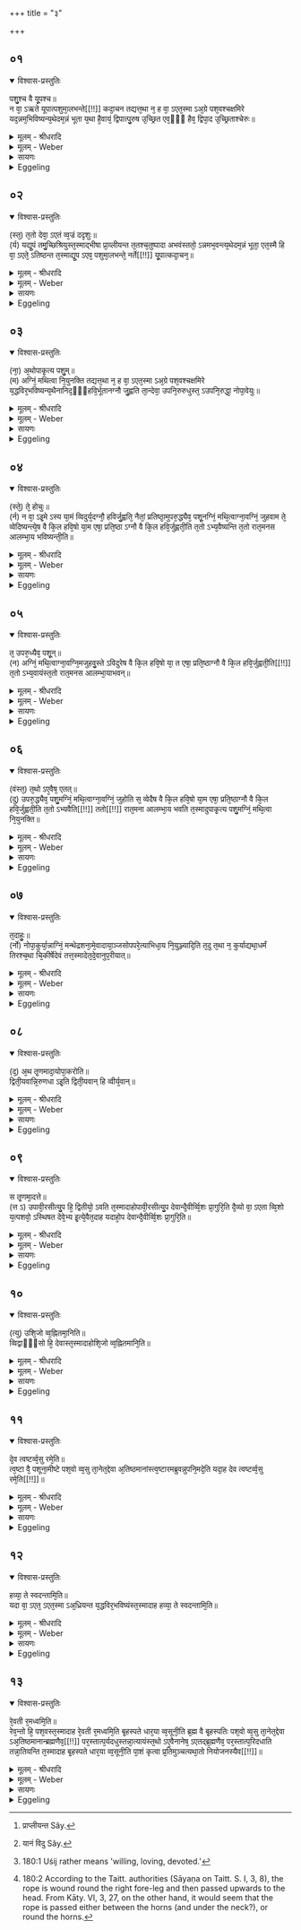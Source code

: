 +++
title = "३"

+++


## ०१


<details open><summary>विश्वास-प्रस्तुतिः</summary>

पशु᳘श्च वै यू᳘पश्च॥  
न वा᳘ ऽऋते यूपात्पशुमा᳘लभन्ते[[!!]] कदा᳘चन तद्यत्त᳘था न᳘ ह वा᳘ ऽएत᳘स्मा ऽअ᳘ग्रे पश᳘वश्चक्षमिरे यद᳘न्नम᳘भिविष्यन्य᳘थेदम᳘न्नं भूता य᳘था है᳘वायं᳘ द्विपात्पु᳘रुष उ᳘च्छ्रित एव᳘ᳫँ᳭ हैव᳘ द्विपा᳘द उ᳘च्छ्रिताश्चेरुः॥
</details>

<details><summary>मूलम् - श्रीधरादि</summary>

पशु᳘श्च वै यू᳘पश्च॥  
न वा᳘ ऽऋते यूपात्पशुमा᳘लभन्ते[[!!]] कदा᳘चन तद्यत्त᳘था न᳘ ह वा᳘ ऽएत᳘स्मा ऽअ᳘ग्रे पश᳘वश्चक्षमिरे यद᳘न्नम᳘भिविष्यन्य᳘थेदम᳘न्नं भूता य᳘था है᳘वायं᳘ द्विपात्पु᳘रुष उ᳘च्छ्रित एव᳘ᳫँ᳭ हैव᳘ द्विपा᳘द उ᳘च्छ्रिताश्चेरुः॥
</details>

<details><summary>मूलम् - Weber</summary>

पशु᳘श्च वै यू᳘पश्च॥  
न वा᳘ ऋते यू᳘पात्पशुमा᳘लभन्ते कदा᳘ चन तद्यत्त᳘था न᳘ ह वा᳘ एत᳘स्मा अ᳘ग्रे पश᳘वश्चक्षमिरे यद᳘न्नम᳘भिविष्यन्य᳘थेदम᳘न्नम् भूता य᳘था हैॗवायं᳘ द्विपात्पु᳘रुष उ᳘छ्रित एव᳘ᳫं᳘ हैव᳘ द्विपा᳘द उ᳘छ्रिताश्चेरुः॥
</details>

<details><summary>सायणः</summary>

…
</details>

<details><summary>Eggeling</summary>

1. There are both an animal and a sacrificial stake, for never do they immolate an animal without a stake. And as to why this is so:--well, animals did not at first submit thereto that they should become food, as they are now become food; for just as man here walks two-footed and erect, so did they walk two-footed and erect.
</details>


## ०२


<details open><summary>विश्वास-प्रस्तुतिः</summary>

(स्त᳘) त᳘तो देवा᳘ ऽएतं व्व᳘ज्रं ददृशुः॥  
(र्य) यद्यू᳘पं तमु᳘च्छिश्रियुस्त᳘स्माद्भीषा प्रा᳘व्लीयन्त त᳘तश्च᳘तुष्पादा अभवंस्ततो᳘ ऽन्नमभ᳘वन्त्य᳘थेदम᳘न्नं भूता᳘ एत᳘स्मै हि वा᳘ ऽएते᳘ ऽतिष्ठन्त त᳘स्माद्यू᳘प ऽएव᳘ पशुमा᳘लभन्ते᳘ नर्ते[[!!]] यू᳘पात्कदा᳘चन᳘॥
</details>

<details><summary>मूलम् - श्रीधरादि</summary>

(स्त᳘) त᳘तो देवा᳘ ऽएतं व्व᳘ज्रं ददृशुः॥  
(र्य) यद्यू᳘पं तमु᳘च्छिश्रियुस्त᳘स्माद्भीषा प्रा᳘व्लीयन्त त᳘तश्च᳘तुष्पादा अभवंस्ततो᳘ ऽन्नमभ᳘वन्त्य᳘थेदम᳘न्नं भूता᳘ एत᳘स्मै हि वा᳘ ऽएते᳘ ऽतिष्ठन्त त᳘स्माद्यू᳘प ऽएव᳘ पशुमा᳘लभन्ते᳘ नर्ते[[!!]] यू᳘पात्कदा᳘चन᳘॥
</details>

<details><summary>मूलम् - Weber</summary>

त᳘तो देवा᳘ एतं व᳘ज्रं ददृशुः॥  
यद्यू᳘पं तमु᳘छिश्रियुस्तस्माद्भीषा प्रा᳘व्लीयन्त [^wbr_1] त᳘तश्च᳘तुष्पादा अभवंस्ततो᳘ ऽन्नमभवन्य᳘थेदम᳘न्नम् भूता᳘ एत᳘स्मै हि वा᳘ एते᳘ ऽतिष्ठन्त त᳘स्माद्यू᳘प एव᳘ पशुमा᳘लभन्ते न᳘र्ते यू᳘पात्कदा᳘ चन᳟॥  

[^wbr_1]: प्राप्लीयन्त Sây.
</details>

<details><summary>सायणः</summary>

…
</details>

<details><summary>Eggeling</summary>

2. Then the gods perceived that thunderbolt, to wit, the sacrificial stake; they raised it, and from fear thereof they (the animals) shrunk together and thus became four-footed, and thus became food, as they are now become food, for they submitted thereto: wherefore they immolate the animal only at a stake and never without a stake.
</details>


## ०३


<details open><summary>विश्वास-प्रस्तुतिः</summary>

(ना᳘) अ᳘थोपाकृ᳘त्य पशु᳘म्॥  
(म) अग्निं᳘ मथित्वा नि᳘युनक्ति तद्यत्त᳘था न᳘ ह वा᳘ ऽएत᳘स्मा ऽअ᳘ग्रे पश᳘वश्चक्षमिरे य᳘द्धविर᳘भविष्यन्य᳘थैनानिद᳘ᳫँ᳭हवि᳘र्भूतानग्नौ जु᳘ह्वति ता᳘न्देवा᳘ उपनि᳘रुरुधुस्त᳘ ऽउपनि᳘रुद्धा᳘ नोपा᳘वेयुः॥
</details>

<details><summary>मूलम् - श्रीधरादि</summary>

(ना᳘) अ᳘थोपाकृ᳘त्य पशु᳘म्॥  
(म) अग्निं᳘ मथित्वा नि᳘युनक्ति तद्यत्त᳘था न᳘ ह वा᳘ ऽएत᳘स्मा ऽअ᳘ग्रे पश᳘वश्चक्षमिरे य᳘द्धविर᳘भविष्यन्य᳘थैनानिद᳘ᳫँ᳭हवि᳘र्भूतानग्नौ जु᳘ह्वति ता᳘न्देवा᳘ उपनि᳘रुरुधुस्त᳘ ऽउपनि᳘रुद्धा᳘ नोपा᳘वेयुः॥
</details>

<details><summary>मूलम् - Weber</summary>

अ᳘थोपाकृ᳘त्य पशु᳘म्॥  
अग्नि᳘म् मथित्वा नि᳘युनक्ति तद्यत्त᳘था न᳘ ह वा᳘ एत᳘स्मा अ᳘ग्रे पश᳘वश्चक्षमिरे य᳘द्धविर᳘भविष्यन्य᳘थैनानिद᳘ᳫं᳘ हवि᳘र्भूतानग्नौ जु᳘ह्वति ता᳘न्देवा᳘ उपनि᳘रुरुधुस्त᳘ उपनि᳘रुद्धाॗ नोपा᳘वेयुः॥
</details>

<details><summary>सायणः</summary>

…
</details>

<details><summary>Eggeling</summary>

3. Having driven up the victim, and churned the fire, he binds it (to the stake). And as to why this is so:--well, animals did not at first submit thereto that they should become sacrificial food, as they are now become sacrificial food and are offered up in the fire. The gods secured them: even thus secured they did not resign themselves.
</details>


## ०४


<details open><summary>विश्वास-प्रस्तुतिः</summary>

(स्ते᳘) ते᳘ होचुः॥  
(र्न) न वा᳘ ऽइ᳘मे ऽस्य या᳘मं व्विदुर्य᳘दग्नौ᳘ हविर्जु᳘ह्वति᳘ नैतां᳘ प्रतिष्ठा᳘मुपरु᳘द्ध्यैव᳘ पशू᳘नग्निं᳘ मथि᳘त्वाग्ना᳘वग्निं᳘ जुहवाम ते᳘ व्वेदिष्यन्त्ये᳘ष वै कि᳘ल हवि᳘षो या᳘म एषा᳘ प्रति᳘ष्ठा ऽग्नौ वै कि᳘ल हवि᳘र्जुह्वती᳘ति त᳘तो ऽभ्य᳘वैष्यन्ति त᳘तो रात᳘मनस आलम्भा᳘य भविष्यन्ती᳘ति॥
</details>

<details><summary>मूलम् - श्रीधरादि</summary>

(स्ते᳘) ते᳘ होचुः॥  
(र्न) न वा᳘ ऽइ᳘मे ऽस्य या᳘मं व्विदुर्य᳘दग्नौ᳘ हविर्जु᳘ह्वति᳘ नैतां᳘ प्रतिष्ठा᳘मुपरु᳘द्ध्यैव᳘ पशू᳘नग्निं᳘ मथि᳘त्वाग्ना᳘वग्निं᳘ जुहवाम ते᳘ व्वेदिष्यन्त्ये᳘ष वै कि᳘ल हवि᳘षो या᳘म एषा᳘ प्रति᳘ष्ठा ऽग्नौ वै कि᳘ल हवि᳘र्जुह्वती᳘ति त᳘तो ऽभ्य᳘वैष्यन्ति त᳘तो रात᳘मनस आलम्भा᳘य भविष्यन्ती᳘ति॥
</details>

<details><summary>मूलम् - Weber</summary>

ते᳘ होचुः॥  
न वा᳘ इॗमे ऽस्य या᳘मं विदुर्य᳘दग्नौ᳘ [^wbr_2] हविर्जु᳘ह्वतिॗ नैता᳘म् प्रतिष्ठा᳘मुपरु᳘ध्यैव᳘ पशू᳘नग्नि᳘म् मथिॗत्वाग्ना᳘वग्निं᳘ जुहवाम ते᳘ वेदिष्यन्त्येष वै कि᳘ल हवि᳘षो या᳘म एषा᳘ प्रतिॗष्ठाग्नौ वै कि᳘ल हवि᳘र्जुह्वती᳘ति त᳘तो ऽभ्य᳘वैष्यन्ति त᳘तो रात᳘मनस आलम्भा᳘य भविष्यन्ती᳘ति॥  

[^wbr_2]: यानं विदु Sây.
</details>

<details><summary>सायणः</summary>

…
</details>

<details><summary>Eggeling</summary>

4. They spake, 'Verily, these (animals) know not the manner of this, that it is in fire that sacrificial food is offered, nor (do they know) that secure resort (the fire): let us offer fire into the fire after securing the animals and churning the fire, and they will know that this truly is the manner of sacrificial food,

this its resort; that it is truly in fire that sacrificial food is offered: and accordingly they will resign themselves, and will be favourably disposed to the slaughtering.'
</details>


## ०५


<details open><summary>विश्वास-प्रस्तुतिः</summary>

त᳘ उपरु᳘ध्यैव᳘ पशू᳘न्॥  
(न) अग्निं᳘ मथि᳘त्वाग्ना᳘वग्नि᳘मजुहवु᳘स्ते ऽविदुरेष वै कि᳘ल हवि᳘षो या᳘ त एषा᳘ प्रति᳘ष्ठाग्नौ वै कि᳘ल हवि᳘र्जुह्वती᳘ति[[!!]] त᳘तो ऽभ्य᳘वायंस्त᳘तो रात᳘मनस आलम्भा᳘याभवन्॥
</details>

<details><summary>मूलम् - श्रीधरादि</summary>

त᳘ उपरु᳘ध्यैव᳘ पशू᳘न्॥  
(न) अग्निं᳘ मथि᳘त्वाग्ना᳘वग्नि᳘मजुहवु᳘स्ते ऽविदुरेष वै कि᳘ल हवि᳘षो या᳘ त एषा᳘ प्रति᳘ष्ठाग्नौ वै कि᳘ल हवि᳘र्जुह्वती᳘ति[[!!]] त᳘तो ऽभ्य᳘वायंस्त᳘तो रात᳘मनस आलम्भा᳘याभवन्॥
</details>

<details><summary>मूलम् - Weber</summary>

त᳘ उपरु᳘ध्यैव᳘ पशू᳘न्॥  
अग्नि᳘म् मथिॗत्वाग्नावग्नि᳘मजुहुवुॗस्ते ऽविदुरेष वै कि᳘ल हवि᳘षो या᳘म एषा᳘ प्रतिॗष्ठाग्नौ वै कि᳘ल ह᳘विर्जुह्वती᳘ति त᳘तो ऽभ्य᳘वायंस्त᳘तो रात᳘मनस आलम्भा᳘याभवन्॥
</details>

<details><summary>सायणः</summary>

…
</details>

<details><summary>Eggeling</summary>

5. Having, then, first secured the animals, and churned the fire, they offered fire into the fire; and then they (the animals) knew that this truly is the manner of sacrificial food, this its resort; that it is truly in fire that sacrificial food is offered. And accordingly they resigned themselves, and became favourably disposed to the slaughtering.
</details>


## ०६


<details open><summary>विश्वास-प्रस्तुतिः</summary>

(वंस्त᳘) त᳘थो ऽए᳘वैष᳘ एतत्॥  
(दु) उपरु᳘द्ध्यैव᳘ पशु᳘मग्निं᳘ मथि᳘त्वाग्ना᳘वग्निं᳘ जुहोति स᳘ व्वेदैष वै कि᳘ल हवि᳘षो या᳘म एषा᳘ प्रति᳘ष्ठाग्नौ वै कि᳘ल हवि᳘र्जुह्वती᳘ति त᳘तो ऽभ्यवैति[[!!]] ततो[[!!]] रात᳘मना आलम्भा᳘य भवति त᳘स्मादुपाकृ᳘त्य पशु᳘मग्निं᳘ मथि᳘त्वा नि᳘युनक्ति॥
</details>

<details><summary>मूलम् - श्रीधरादि</summary>

(वंस्त᳘) त᳘थो ऽए᳘वैष᳘ एतत्॥  
(दु) उपरु᳘द्ध्यैव᳘ पशु᳘मग्निं᳘ मथि᳘त्वाग्ना᳘वग्निं᳘ जुहोति स᳘ व्वेदैष वै कि᳘ल हवि᳘षो या᳘म एषा᳘ प्रति᳘ष्ठाग्नौ वै कि᳘ल हवि᳘र्जुह्वती᳘ति त᳘तो ऽभ्यवैति[[!!]] ततो[[!!]] रात᳘मना आलम्भा᳘य भवति त᳘स्मादुपाकृ᳘त्य पशु᳘मग्निं᳘ मथि᳘त्वा नि᳘युनक्ति॥
</details>

<details><summary>मूलम् - Weber</summary>

त᳘थो एॗवैष᳘ एतत्॥  
उपरु᳘ध्यैव᳘ पशु᳘मग्नि᳘म् मथिॗत्वाग्ना᳘वग्निं᳘ जुहोति स᳘ वेदैष वै कि᳘ल हवि᳘षो या᳘म एषा᳘ प्रतिॗष्ठाग्नौ वै कि᳘ल हवि᳘र्जुह्वती᳘ति त᳘तो ऽभ्य᳘वैति त᳘तो रात᳘मना आलम्भा᳘य भवति त᳘स्मादुपाकृ᳘त्य पशु᳘मग्नि᳘म् मथित्वा नि᳘युनक्ति॥
</details>

<details><summary>सायणः</summary>

…
</details>

<details><summary>Eggeling</summary>

6. And in like manner does he now offer fire into the fire, after securing the animal and churning the fire. It (the animal) knows that this truly is the manner of sacrificial food, this its resort; that it is truly in fire that sacrificial food is offered; and accordingly it resigns itself and becomes favourably disposed to the slaughtering. Therefore having driven up the victim and churned the fire, he binds it (to the stake).
</details>


## ०७


<details open><summary>विश्वास-प्रस्तुतिः</summary>

त᳘दाहुः᳘॥  
(र्नो) नोपा᳘कुर्या᳘न्नाग्निं᳘ मन्थेद्रशना᳘मे᳘वादाया᳘ञ्जसोपपरे᳘त्याभिधा᳘य नि᳘युञ्ज्यादि᳘ति त᳘दु त᳘था न᳘ कुर्याद्यथा᳘धर्मं तिरश्च᳘था चि᳘कीर्षेदेवं तत्त᳘स्मादेत᳘दे᳘वानुप᳘रीयात्॥
</details>

<details><summary>मूलम् - श्रीधरादि</summary>

त᳘दाहुः᳘॥  
(र्नो) नोपा᳘कुर्या᳘न्नाग्निं᳘ मन्थेद्रशना᳘मे᳘वादाया᳘ञ्जसोपपरे᳘त्याभिधा᳘य नि᳘युञ्ज्यादि᳘ति त᳘दु त᳘था न᳘ कुर्याद्यथा᳘धर्मं तिरश्च᳘था चि᳘कीर्षेदेवं तत्त᳘स्मादेत᳘दे᳘वानुप᳘रीयात्॥
</details>

<details><summary>मूलम् - Weber</summary>

त᳘दाहुः᳟᳟॥  
नोपा᳘कुर्याॗन्नाग्नि᳘म् मन्थेद्रशना᳘मेॗवादाया᳘ञ्जसोपपरे᳘त्याभिधा᳘य नि᳘युञ्ज्यादि᳘ति त᳘दु त᳘था न᳘ कुर्याद्यथा᳘धर्मं तिरश्च᳘था चि᳘कीर्षेदेवं तत्त᳘स्मादेत᳘देॗवानुप᳘रीयात्॥
</details>

<details><summary>सायणः</summary>

…
</details>

<details><summary>Eggeling</summary>

7. As to this they say, 'Let him not drive up (the victim), nor churn the fire; but having taken the rope and straightway gone thither and put (the rope) round it, let him bind it.' Let him, however, not do this; for it would be as if he intended to commit secretly some lawless action. Let him therefore go round there.
</details>


## ०८


<details open><summary>विश्वास-प्रस्तुतिः</summary>

(द᳘) अ᳘थ तृ᳘णमादा᳘योपा᳘करोति॥  
द्विती᳘यवान्नि᳘रुणधा ऽइ᳘ति द्विती᳘यवान् हि व्वीर्य᳘वान्॥
</details>

<details><summary>मूलम् - श्रीधरादि</summary>

(द᳘) अ᳘थ तृ᳘णमादा᳘योपा᳘करोति॥  
द्विती᳘यवान्नि᳘रुणधा ऽइ᳘ति द्विती᳘यवान् हि व्वीर्य᳘वान्॥
</details>

<details><summary>मूलम् - Weber</summary>

अ᳘थ तृ᳘णमादा᳘योपा᳘करोति॥  
द्विती᳘यवान्नि᳘रुणधा इ᳘ति द्विती᳘यवान्हि᳘ वीर्य᳘वान्॥
</details>

<details><summary>सायणः</summary>

…
</details>

<details><summary>Eggeling</summary>

8. Then, taking a straw, he drives it up, thinking, 'having a companion, I will secure it;' for he who has a companion is strong.
</details>


## ०९


<details open><summary>विश्वास-प्रस्तुतिः</summary>

स तृ᳘णमा᳘दत्ते॥  
(त्त ऽ) उपावी᳘रसीत्यु᳘प हि᳘ द्वितीयो᳘ ऽवति त᳘स्मादाहोपावी᳘रसीत्यु᳘प देवान्दै᳘वीर्व्वि᳘शः प्रा᳘गुरि᳘ति दै᳘व्यो वा᳘ ऽएता व्वि᳘शो य᳘त्पशवो᳘ ऽस्थिषत देवे᳘भ्य इ᳘त्ये᳘वैत᳘दाह यदाहो᳘प देवान्दै᳘वीर्व्वि᳘शः प्रा᳘गुरि᳘ति॥
</details>

<details><summary>मूलम् - श्रीधरादि</summary>

स तृ᳘णमा᳘दत्ते॥  
(त्त ऽ) उपावी᳘रसीत्यु᳘प हि᳘ द्वितीयो᳘ ऽवति त᳘स्मादाहोपावी᳘रसीत्यु᳘प देवान्दै᳘वीर्व्वि᳘शः प्रा᳘गुरि᳘ति दै᳘व्यो वा᳘ ऽएता व्वि᳘शो य᳘त्पशवो᳘ ऽस्थिषत देवे᳘भ्य इ᳘त्ये᳘वैत᳘दाह यदाहो᳘प देवान्दै᳘वीर्व्वि᳘शः प्रा᳘गुरि᳘ति॥
</details>

<details><summary>मूलम् - Weber</summary>

स तृ᳘णमा᳘दत्ते॥  
उपावी᳘रसीत्यु᳘प हि᳘ द्वितीयो᳘ ऽवति त᳘स्मादाहोपावी᳘रसीत्यु᳘प देवान्दै᳘वीर्वि᳘शः प्रागुरि᳘ति दै᳘व्यो वा᳘ एता वि᳘शो य᳘त्पशवो᳘ ऽस्थिषत देवे᳘भ्य इ᳘त्येॗवैत᳘दाह यदाहो᳘प देवान्दै᳘वीर्वि᳘शः प्रा᳘गुरि᳘ति॥
</details>

<details><summary>सायणः</summary>

…
</details>

<details><summary>Eggeling</summary>

9. He takes the straw with (Vāj. S. VI, 7), 'Thou art a cheerer!' for a companion does cheer one: therefore he says, 'Thou art a cheerer.' 'The celestial hosts have approached the gods;'

the celestial hosts, forsooth, are those beasts: 'they have submitted to the gods' he means to say, when he says, 'The celestial hosts have approached the gods.'
</details>


## १०


<details open><summary>विश्वास-प्रस्तुतिः</summary>

(त्यु) उशि᳘जो व्व᳘ह्नितमा᳘निति॥  
व्विद्वाᳫं᳘सो हि᳘ देवास्त᳘स्मादाहोशि᳘जो व्व᳘ह्नितमानि᳘ति॥
</details>

<details><summary>मूलम् - श्रीधरादि</summary>

(त्यु) उशि᳘जो व्व᳘ह्नितमा᳘निति॥  
व्विद्वाᳫं᳘सो हि᳘ देवास्त᳘स्मादाहोशि᳘जो व्व᳘ह्नितमानि᳘ति॥
</details>

<details><summary>मूलम् - Weber</summary>

उशि᳘जो व᳘ह्नितमा᳘निति॥  
विद्वा᳘ᳫं᳘सो हि᳘ देवास्त᳘स्मादाहोशि᳘जो व᳘ह्नितमानि᳘ति॥
</details>

<details><summary>सायणः</summary>

…
</details>

<details><summary>Eggeling</summary>

10. 'The considerate [^egg_454], best of leaders;' for the gods are wise: therefore he says, 'The considerate, best of leaders.'

[^egg_454]: 180:1 Uśij rather means 'willing, loving, devoted.'
</details>


## ११


<details open><summary>विश्वास-प्रस्तुतिः</summary>

दे᳘व त्वष्टर्व्व᳘सु रमे᳘ति॥  
त्व᳘ष्टा वै᳘ पशूना᳘मीष्टे पश᳘वो व्व᳘सु ता᳘नेत᳘द्देवा अ᳘तिष्ठमानांस्त्व᳘ष्टारमब्रुवन्नुपनि᳘मदे᳘ति यदा᳘ह देव त्वष्टर्व्व᳘सु रमे᳘ति[[!!]]॥
</details>

<details><summary>मूलम् - श्रीधरादि</summary>

दे᳘व त्वष्टर्व्व᳘सु रमे᳘ति॥  
त्व᳘ष्टा वै᳘ पशूना᳘मीष्टे पश᳘वो व्व᳘सु ता᳘नेत᳘द्देवा अ᳘तिष्ठमानांस्त्व᳘ष्टारमब्रुवन्नुपनि᳘मदे᳘ति यदा᳘ह देव त्वष्टर्व्व᳘सु रमे᳘ति[[!!]]॥
</details>

<details><summary>मूलम् - Weber</summary>

दे᳘व त्वष्टर्व᳘सु रमे᳘ति॥  
त्व᳘ष्टा वै᳘ पशूना᳘मीष्टे पश᳘वो व᳘सु ता᳘नेत᳘द्देवा अ᳘तिष्ठमानांस्त्व᳘ष्टारमब्रुवन्नुपनि᳘मदे᳘ति यदा᳘ह देव त्वष्टर्व᳘सु र᳘मेति॥
</details>

<details><summary>सायणः</summary>

…
</details>

<details><summary>Eggeling</summary>

11. 'O divine Tvashṭr̥, settle the wealth!' for Tvashṭr̥ is lord of beasts (cattle), and wealth means cattle, it is with regard to those which did not submit that the gods then said to Tvashṭr̥, 'Quiet them,' when he says, 'O divine Tvashṭr̥, settle the wealth!'
</details>


## १२


<details open><summary>विश्वास-प्रस्तुतिः</summary>

हव्या᳘ ते स्वदन्तामि᳘ति॥  
यदा वा᳘ ऽएत᳘ ऽएत᳘स्मा ऽअ᳘ध्रियन्त य᳘द्धविर᳘भविष्यंस्त᳘स्मादाह हव्या᳘ ते स्वदन्तामि᳘ति॥
</details>

<details><summary>मूलम् - श्रीधरादि</summary>

हव्या᳘ ते स्वदन्तामि᳘ति॥  
यदा वा᳘ ऽएत᳘ ऽएत᳘स्मा ऽअ᳘ध्रियन्त य᳘द्धविर᳘भविष्यंस्त᳘स्मादाह हव्या᳘ ते स्वदन्तामि᳘ति॥
</details>

<details><summary>मूलम् - Weber</summary>

हव्या᳘ ते स्वदन्तामि᳘ति॥  
यदा वा᳘ एत᳘ एत᳘स्मा अ᳘ध्रियन्त य᳘द्धविर᳘भविष्यंस्त᳘स्मादाह हव्या᳘ ते स्वदन्तामि᳘ति॥
</details>

<details><summary>सायणः</summary>

…
</details>

<details><summary>Eggeling</summary>

12. 'May the offerings be relished by thee!' Since they themselves submitted thereto that they should become sacrificial food, therefore he says, 'May the offerings be relished by thee!'
</details>


## १३


<details open><summary>विश्वास-प्रस्तुतिः</summary>

रे᳘वती र᳘मध्वमि᳘ति॥  
रेव᳘न्तो हि᳘ पश᳘वस्त᳘स्मादाह रे᳘वती र᳘मध्वमि᳘ति बृ᳘हस्पते धार᳘या व्व᳘सूनी᳘ति ब्र᳘ह्म वै बृ᳘हस्पतिः पश᳘वो व्व᳘सु ता᳘नेत᳘द्देवा ऽअ᳘तिष्ठमानान्ब्रह्मणैव᳘[[!!]] पर᳘स्तात्प᳘र्यदधुस्तन्ना᳘त्यायंस्त᳘थो ऽए᳘वैनानेष᳘ ऽएतद्ब्र᳘ह्मणैव᳘ पर᳘स्तात्प᳘रिदधाति तन्ना᳘तियन्ति त᳘स्मादाह बृ᳘हस्पते धार᳘या व्व᳘सूनी᳘ति पा᳘शं कृत्वा प्र᳘तिमुञ्चत्यथा᳘तो नियोजनस्यैव[[!!]]॥
</details>

<details><summary>मूलम् - श्रीधरादि</summary>

रे᳘वती र᳘मध्वमि᳘ति॥  
रेव᳘न्तो हि᳘ पश᳘वस्त᳘स्मादाह रे᳘वती र᳘मध्वमि᳘ति बृ᳘हस्पते धार᳘या व्व᳘सूनी᳘ति ब्र᳘ह्म वै बृ᳘हस्पतिः पश᳘वो व्व᳘सु ता᳘नेत᳘द्देवा ऽअ᳘तिष्ठमानान्ब्रह्मणैव᳘[[!!]] पर᳘स्तात्प᳘र्यदधुस्तन्ना᳘त्यायंस्त᳘थो ऽए᳘वैनानेष᳘ ऽएतद्ब्र᳘ह्मणैव᳘ पर᳘स्तात्प᳘रिदधाति तन्ना᳘तियन्ति त᳘स्मादाह बृ᳘हस्पते धार᳘या व्व᳘सूनी᳘ति पा᳘शं कृत्वा प्र᳘तिमुञ्चत्यथा᳘तो नियोजनस्यैव[[!!]]॥
</details>

<details><summary>मूलम् - Weber</summary>

रे᳘वती र᳘मध्वमि᳘ति॥  
रेव᳘न्तो हि᳘ पश᳘वस्त᳘स्मादाह रे᳘वती र᳘मध्वमि᳘ति बृ᳘हस्पते धार᳘या व᳘सूनी᳘ति ब्र᳘ह्म वै बृ᳘हस्पतिः पश᳘वो व᳘सु ता᳘नेत᳘द्देवा अ᳘तिष्ठमानान्ब्र᳘ह्मणैव᳘ पर᳘स्तात्प᳘र्यदधुस्तन्ना᳘त्यायंस्त᳘थो एॗवैनानेष᳘ एतद्ब्र᳘ह्मणैव᳘ पर᳘स्तात्प᳘रिदधाति तन्ना᳘तियन्ति त᳘स्मादाह बृ᳘हस्पते धार᳘या व᳘सूनी᳘ति पा᳘शं कृत्वा प्र᳘तिमुञ्चत्यथा᳘तो नियो᳘जनस्यैव᳟॥
</details>

<details><summary>सायणः</summary>

…
</details>

<details><summary>Eggeling</summary>

13. 'Rejoice, ye prosperous!' for cattle are prosperous: therefore he says, 'Rejoice ye prosperous.' 'O Lord of prayer, preserve our goods!' The Lord of prayer, forsooth, is the Brahman; and goods mean cattle: those, which did not submit, the gods on that occasion enclosed with the Brahman on the farther side, and they did not pass over it. And in like manner does he now enclose them with the Brahman on the farther side, and they do not pass over it: therefore he says, 'O Lord of prayer, preserve our goods!' Having made a noose he throws it over (the victim) [^egg_455]. Now then as to the binding itself.

[^egg_455]: 180:2 According to the Taitt. authorities (Sāyaṇa on Taitt. S. I, 3, 8), the rope is wound round the right fore-leg and then passed upwards  to the head. From Kāty. VI, 3, 27, on the other hand, it would seem that the rope is passed either between the horns (and under the neck?), or round the horns.
</details>

